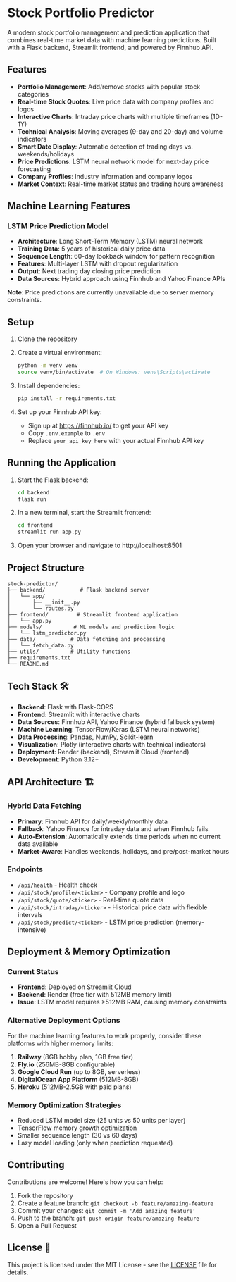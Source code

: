# Stock Portfolio Predictor

A modern stock portfolio management and prediction application that combines real-time market data with machine learning predictions. Built with a Flask backend, Streamlit frontend, and powered by Finnhub API.

## Features

- **Portfolio Management**: Add/remove stocks with popular stock categories
- **Real-time Stock Quotes**: Live price data with company profiles and logos
- **Interactive Charts**: Intraday price charts with multiple timeframes (1D-1Y)
- **Technical Analysis**: Moving averages (9-day and 20-day) and volume indicators
- **Smart Date Display**: Automatic detection of trading days vs. weekends/holidays
- **Price Predictions**: LSTM neural network model for next-day price forecasting
- **Company Profiles**: Industry information and company logos
- **Market Context**: Real-time market status and trading hours awareness

## Machine Learning Features

### LSTM Price Prediction Model

- **Architecture**: Long Short-Term Memory (LSTM) neural network
- **Training Data**: 5 years of historical daily price data
- **Sequence Length**: 60-day lookback window for pattern recognition
- **Features**: Multi-layer LSTM with dropout regularization
- **Output**: Next trading day closing price prediction
- **Data Sources**: Hybrid approach using Finnhub and Yahoo Finance APIs

**Note**: Price predictions are currently unavailable due to server memory constraints.

## Setup

1. Clone the repository
2. Create a virtual environment:

   ```bash
   python -m venv venv
   source venv/bin/activate  # On Windows: venv\Scripts\activate
   ```

3. Install dependencies:

   ```bash
   pip install -r requirements.txt
   ```

4. Set up your Finnhub API key:
   - Sign up at https://finnhub.io/ to get your API key
   - Copy `.env.example` to `.env`
   - Replace `your_api_key_here` with your actual Finnhub API key

## Running the Application

1. Start the Flask backend:

   ```bash
   cd backend
   flask run
   ```

2. In a new terminal, start the Streamlit frontend:

   ```bash
   cd frontend
   streamlit run app.py
   ```

3. Open your browser and navigate to http://localhost:8501

## Project Structure

```
stock-predictor/
├── backend/           # Flask backend server
│   └── app/
│       ├── __init__.py
│       └── routes.py
├── frontend/         # Streamlit frontend application
│   └── app.py
├── models/          # ML models and prediction logic
│   └── lstm_predictor.py
├── data/           # Data fetching and processing
│   └── fetch_data.py
├── utils/          # Utility functions
├── requirements.txt
└── README.md
```

## Tech Stack 🛠️

- **Backend**: Flask with Flask-CORS
- **Frontend**: Streamlit with interactive charts
- **Data Sources**: Finnhub API, Yahoo Finance (hybrid fallback system)
- **Machine Learning**: TensorFlow/Keras (LSTM neural networks)
- **Data Processing**: Pandas, NumPy, Scikit-learn
- **Visualization**: Plotly (interactive charts with technical indicators)
- **Deployment**: Render (backend), Streamlit Cloud (frontend)
- **Development**: Python 3.12+

## API Architecture 🏗️

### Hybrid Data Fetching

- **Primary**: Finnhub API for daily/weekly/monthly data
- **Fallback**: Yahoo Finance for intraday data and when Finnhub fails
- **Auto-Extension**: Automatically extends time periods when no current data available
- **Market-Aware**: Handles weekends, holidays, and pre/post-market hours

### Endpoints

- `/api/health` - Health check
- `/api/stock/profile/<ticker>` - Company profile and logo
- `/api/stock/quote/<ticker>` - Real-time quote data
- `/api/stock/intraday/<ticker>` - Historical price data with flexible intervals
- `/api/stock/predict/<ticker>` - LSTM price prediction (memory-intensive)

## Deployment & Memory Optimization

### Current Status

- **Frontend**: Deployed on Streamlit Cloud
- **Backend**: Render (free tier with 512MB memory limit)
- **Issue**: LSTM model requires >512MB RAM, causing memory constraints

### Alternative Deployment Options

For the machine learning features to work properly, consider these platforms with higher memory limits:

1. **Railway** (8GB hobby plan, 1GB free tier)
2. **Fly.io** (256MB-8GB configurable)
3. **Google Cloud Run** (up to 8GB, serverless)
4. **DigitalOcean App Platform** (512MB-8GB)
5. **Heroku** (512MB-2.5GB with paid plans)

### Memory Optimization Strategies

- Reduced LSTM model size (25 units vs 50 units per layer)
- TensorFlow memory growth optimization
- Smaller sequence length (30 vs 60 days)
- Lazy model loading (only when prediction requested)

## Contributing

Contributions are welcome! Here's how you can help:

1. Fork the repository
2. Create a feature branch: `git checkout -b feature/amazing-feature`
3. Commit your changes: `git commit -m 'Add amazing feature'`
4. Push to the branch: `git push origin feature/amazing-feature`
5. Open a Pull Request

## License 📝

This project is licensed under the MIT License - see the [LICENSE](LICENSE) file for details.
